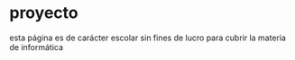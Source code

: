 # proyecto
esta página es de carácter escolar sin fines de lucro para cubrir la materia de informática
